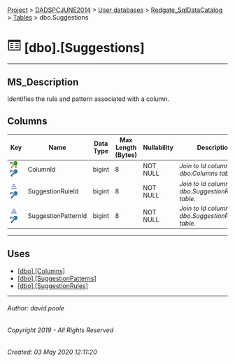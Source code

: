 #### 

[Project](../../../../readme.md) > [DADSPCJUNE2014](../../../readme.md) > [User databases](../../readme.md) > [Redgate_SqlDataCatalog](../readme.md) > [Tables](Tables.md) > dbo.Suggestions

# ![Tables](../../../../Images/Table32.png) [dbo].[Suggestions]

---

## <a name="#description"></a>MS_Description

Identifies the rule and pattern associated with a column.

## <a name="#columns"></a>Columns

| Key | Name | Data Type | Max Length (Bytes) | Nullability | Description |
|---|---|---|---|---|---|
| [![Cluster Primary Key PK_Suggestions: ColumnId](../../../../Images/pkcluster.png)](#indexes)[![Foreign Keys FK_Suggestions_Columns_ColumnId: [dbo].[Columns].ColumnId](../../../../Images/fk.png)](#foreignkeys) | ColumnId | bigint | 8 | NOT NULL | _Join to Id column in the dbo.Columns table._ |
| [![Indexes IX_Suggestions_SuggestionRuleId](../../../../Images/Index.png)](#indexes)[![Foreign Keys FK_Suggestions_SuggestionRules_SuggestionRuleId: [dbo].[SuggestionRules].SuggestionRuleId](../../../../Images/fk.png)](#foreignkeys) | SuggestionRuleId | bigint | 8 | NOT NULL | _Join to Id column in the dbo.SuggestionRules table._ |
| [![Indexes IX_Suggestions_SuggestionPatternId](../../../../Images/Index.png)](#indexes)[![Foreign Keys FK_Suggestions_SuggestionPatterns_SuggestionPatternId: [dbo].[SuggestionPatterns].SuggestionPatternId](../../../../Images/fk.png)](#foreignkeys) | SuggestionPatternId | bigint | 8 | NOT NULL | _Join to Id column in the dbo.SuggestionPatterns table._ |


---

## <a name="#uses"></a>Uses

* [[dbo].[Columns]](Columns.md)
* [[dbo].[SuggestionPatterns]](SuggestionPatterns.md)
* [[dbo].[SuggestionRules]](SuggestionRules.md)


---

###### Author:  david.poole

###### Copyright 2019 - All Rights Reserved

###### Created: 03 May 2020 12:11:20

